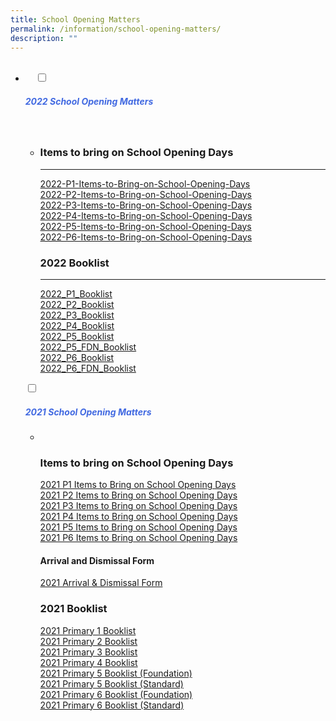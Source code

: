 ```yaml
---
title: School Opening Matters
permalink: /information/school-opening-matters/
description: ""
---
```

<ul class="jekyllcodex_accordion">
  <li>
    <input type="checkbox" id="accordion1">
		<label for="accordion1"><h5 style="color:RoyalBlue">2022 School Opening Matters</h5></label>
    <div>
<ul>
	<li>
		
### Items to bring on School Opening Days
-----------------------------------------

[2022-P1-Items-to-Bring-on-School-Opening-Days](/files/2022-P1-Items-to-Bring-on-School-Opening-Days.pdf)<br>
[2022-P2-Items-to-Bring-on-School-Opening-Days](/files/2022-P2-Items-to-Bring-on-School-Opening-Days.pdf)<br>
[2022-P3-Items-to-Bring-on-School-Opening-Days](/files/2022-P3-Items-to-Bring-on-School-Opening-Days.pdf)<br>
[2022-P4-Items-to-Bring-on-School-Opening-Days](/files/2022-P4-Items-to-Bring-on-School-Opening-Days.pdf)<br>
[2022-P5-Items-to-Bring-on-School-Opening-Days](/files/2022-P5-Items-to-Bring-on-School-Opening-Days.pdf)<br>
[2022-P6-Items-to-Bring-on-School-Opening-Days](/files/2022-P6-Items-to-Bring-on-School-Opening-Days.pdf)<br>

### 2022 Booklist
-----------------

[2022\_P1\_Booklist](/files/2022_P1_Booklist.pdf)<br> 
[2022\_P2\_Booklist](/files/2022_P2_Booklist.pdf)<br>  [2022\_P3\_Booklist](/files/2022_P3_Booklist.pdf)<br>  [2022\_P4\_Booklist](/files/2022_P4_Booklist.pdf)<br>  [2022\_P5\_Booklist](/files/2022_P5_Booklist.pdf)<br>  [2022\_P5\_FDN\_Booklist](/files/2022_P5_FDN_Booklist.pdf)<br>  [2022\_P6\_Booklist](/files/2022_P6_Booklist.pdf)<br>  [2022\_P6\_FDN\_Booklist](/files/2022_P6_FDN_Booklist.pdf)<br>
		</li>
			</ul>
		</div>
				<input type="checkbox" id="accordion2">
				<label for="accordion2"><h5 style="color:RoyalBlue">2021 School Opening Matters</h5></label>
	<div>
		<ul>
			<li> 

### Items to bring on School Opening Days<br>
				
[2021 P1 Items to Bring on School Opening Days](/files/2021-P1-Items-to-Bring-on-School-Opening-Days.pdf)<br>  [2021 P2 Items to Bring on School Opening Days](/files/2021-P2-Items-to-Bring-on-School-Opening-Days.pdf)<br>  [2021 P3 Items to Bring on School Opening Days](/files/2021-P3-Items-to-Bring-on-School-Opening-Days.pdf)<br>  [2021 P4 Items to Bring on School Opening Days](/files/2021-P4-Items-to-Bring-on-School-Opening-Days.pdf)<br>  [2021 P5 Items to Bring on School Opening Days](/files/2021-P5-Items-to-Bring-on-School-Opening-Days.pdf)<br>  [2021 P6 Items to Bring on School Opening Days](/files/2021-P6-Items-to-Bring-on-School-Opening-Days.pdf)<br>

#### Arrival and Dismissal Form<br>
				
[2021 Arrival & Dismissal Form](https://riversidepri.moe.edu.sg/wp-content/uploads/2019/01/2019-Arrival-Dismissal-Form.pdf)

### 2021 Booklist<br>
				
[2021 Primary 1 Booklist](/files/2021-Primary-1-Booklist.pdf)<br> [2021 Primary 2 Booklist](/files/2021-Primary-2-Booklist.pdf)<br>  [2021 Primary 3 Booklist](/files/2021-Primary-3-Booklist.pdf)<br>  [2021 Primary 4 Booklist](/files/2021-Primary-4-Booklist.pdf)<br>  [2021 Primary 5 Booklist (Foundation)](/files/2021-Primary-5-Foundation-Booklist.pdf)<br>  [2021 Primary 5 Booklist (Standard)](/files/2021-Primary-5-Standard-Booklist.pdf)<br>  [2021 Primary 6 Booklist (Foundation)](/files/2021-Primary-6-Foundation-Booklist.pdf)<br>  [2021 Primary 6 Booklist (Standard)](/files/2021-Primary-6-Standard-Booklist.pdf)